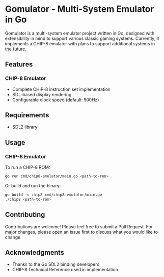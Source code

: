 # Gomulator - Multi-System Emulator in Go

Gomulator is a multi-system emulator project written in Go, designed with extensibility in mind to support various classic gaming systems. Currently, it implements a CHIP-8 emulator with plans to support additional systems in the future.

## Features

### CHIP-8 Emulator
- Complete CHIP-8 instruction set implementation
- SDL-based display rendering
- Configurable clock speed (default: 500Hz)


## Requirements
- SDL2 library

## Usage

### CHIP-8 Emulator

To run a CHIP-8 ROM:
```bash
go run cmd/chip8-emulator/main.go <path-to-rom>
```

Or build and run the binary:
```bash
go build -o chip8 cmd/chip8-emulator/main.go
./chip8 <path-to-rom>
```


## Contributing

Contributions are welcome! Please feel free to submit a Pull Request. For major changes, please open an issue first to discuss what you would like to change.

## Acknowledgments

- Thanks to the Go SDL2 binding developers
- CHIP-8 Technical Reference used in implementation